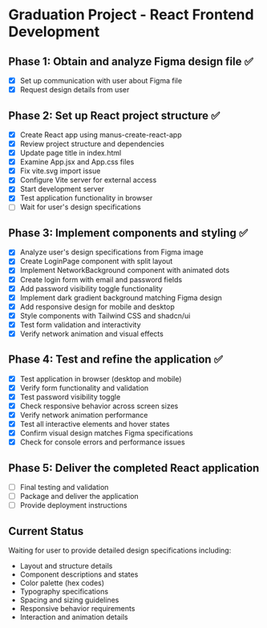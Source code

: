 # Graduation Project - React Frontend Development

## Phase 1: Obtain and analyze Figma design file ✅
- [x] Set up communication with user about Figma file
- [x] Request design details from user

## Phase 2: Set up React project structure ✅
- [x] Create React app using manus-create-react-app
- [x] Review project structure and dependencies
- [x] Update page title in index.html
- [x] Examine App.jsx and App.css files
- [x] Fix vite.svg import issue
- [x] Configure Vite server for external access
- [x] Start development server
- [x] Test application functionality in browser
- [ ] Wait for user's design specifications

## Phase 3: Implement components and styling ✅
- [x] Analyze user's design specifications from Figma image
- [x] Create LoginPage component with split layout
- [x] Implement NetworkBackground component with animated dots
- [x] Create login form with email and password fields
- [x] Add password visibility toggle functionality
- [x] Implement dark gradient background matching Figma design
- [x] Add responsive design for mobile and desktop
- [x] Style components with Tailwind CSS and shadcn/ui
- [x] Test form validation and interactivity
- [x] Verify network animation and visual effects

## Phase 4: Test and refine the application ✅
- [x] Test application in browser (desktop and mobile)
- [x] Verify form functionality and validation
- [x] Test password visibility toggle
- [x] Check responsive behavior across screen sizes
- [x] Verify network animation performance
- [x] Test all interactive elements and hover states
- [x] Confirm visual design matches Figma specifications
- [x] Check for console errors and performance issues

## Phase 5: Deliver the completed React application
- [ ] Final testing and validation
- [ ] Package and deliver the application
- [ ] Provide deployment instructions

## Current Status
Waiting for user to provide detailed design specifications including:
- Layout and structure details
- Component descriptions and states
- Color palette (hex codes)
- Typography specifications
- Spacing and sizing guidelines
- Responsive behavior requirements
- Interaction and animation details

